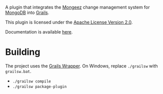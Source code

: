 A plugin that integrates the [Mongeez](https://github.com/secondmarket/mongeez) change management system for
[MongoDB](http://www.mongodb.org/) into [Grails](http://grails.org/).

This plugin is licensed under the [Apache License Version 2.0](http://www.apache.org/licenses/LICENSE-2.0).

Documentation is available [here](http://davidmc24.bitbucket.org/grails-mongeez).

# Building

The project uses the [Grails Wrapper](http://grails.org/doc/latest/guide/single.html#wrapper).  On Windows, replace `./grailsw` with `grailsw.bat`.

* `./grailsw compile`
* `./grailsw package-plugin`

